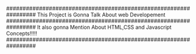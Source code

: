 #################################################################
This Project is Gonna Talk About web Developement 
#################################################################
It also gonna Mention About HTML,CSS and Javascript Concepts!!!!!
#################################################################
